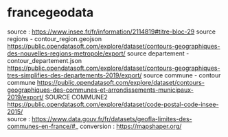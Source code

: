 # francegeodata

source : https://www.insee.fr/fr/information/2114819#titre-bloc-29 
source regions - contour_region.geojson https://public.opendatasoft.com/explore/dataset/contours-geographiques-des-nouvelles-regions-metropole/export/ 
source departement  - contour_departement.json https://public.opendatasoft.com/explore/dataset/contours-geographiques-tres-simplifies-des-departements-2019/export/
source commune - contour commune https://public.opendatasoft.com/explore/dataset/contours-geographiques-des-communes-et-arrondissements-municipaux-2019/export/
SOURCE COMMUNE2 https://public.opendatasoft.com/explore/dataset/code-postal-code-insee-2015/  
source : https://www.data.gouv.fr/fr/datasets/geofla-limites-des-communes-en-france/#_ 
conversion : https://mapshaper.org/
